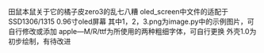 田鼠本鼠关于它的橘子皮zero3的乱七八糟
oled_screen中文件的适配于SSD1306/1315 0.96寸oled屏幕
其中1，2，3.png为image.py中的示例图片，可自行修改或添加
apple—M/R/ttf为所使用的两种粗细字体，可自行更换
外壳1.0为初步绘制，有待改进
